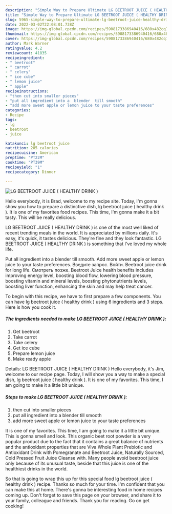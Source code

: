 ```yaml
---
description: "Simple Way to Prepare Ultimate LG BEETROOT JUICE ( HEALTHY DRINK )"
title: "Simple Way to Prepare Ultimate LG BEETROOT JUICE ( HEALTHY DRINK )"
slug: 5965-simple-way-to-prepare-ultimate-lg-beetroot-juice-healthy-drink
date: 2022-03-02T22:08:01.738Z
image: https://img-global.cpcdn.com/recipes/5908173386940416/680x482cq70/lg-beetroot-juice-healthy-drink-recipe-main-photo.jpg
thumbnail: https://img-global.cpcdn.com/recipes/5908173386940416/680x482cq70/lg-beetroot-juice-healthy-drink-recipe-main-photo.jpg
cover: https://img-global.cpcdn.com/recipes/5908173386940416/680x482cq70/lg-beetroot-juice-healthy-drink-recipe-main-photo.jpg
author: Mark Warner
ratingvalue: 4.2
reviewcount: 41835
recipeingredient:
- " beetroot"
- " carrot"
- " celery"
- " ice cube"
- " lemon juice"
- " apple"
recipeinstructions:
- "then cut into smaller pieces"
- "put all ingredient into a  blender  till smooth"
- "add more sweet apple or lemon juice to your taste preferences"
categories:
- Recipe
tags:
- lg
- beetroot
- juice

katakunci: lg beetroot juice 
nutrition: 285 calories
recipecuisine: American
preptime: "PT22M"
cooktime: "PT39M"
recipeyield: "1"
recipecategory: Dinner

---
```



![LG BEETROOT JUICE ( HEALTHY DRINK )](https://img-global.cpcdn.com/recipes/5908173386940416/680x482cq70/lg-beetroot-juice-healthy-drink-recipe-main-photo.jpg)

Hello everybody, it is Brad, welcome to my recipe site. Today, I'm gonna show you how to prepare a distinctive dish, lg beetroot juice ( healthy drink ). It is one of my favorites food recipes. This time, I'm gonna make it a bit tasty. This will be really delicious.

LG BEETROOT JUICE ( HEALTHY DRINK ) is one of the most well liked of recent trending meals in the world. It is appreciated by millions daily. It's easy, it's quick, it tastes delicious. They're fine and they look fantastic. LG BEETROOT JUICE ( HEALTHY DRINK ) is something that I've loved my whole life.

Put all ingredient into a blender till smooth. Add more sweet apple or lemon juice to your taste preferences. Введите запрос. Войти. Beetroot juice drink for long life. Смотреть позже. Beetroot Juice health benefits includes improving energy level, boosting blood flow, lowering blood pressure, boosting vitamin and mineral levels, boosting phytonutrients levels, boosting liver function, enhancing the skin and may help treat cancer.


To begin with this recipe, we have to first prepare a few components. You can have lg beetroot juice ( healthy drink ) using 6 ingredients and 3 steps. Here is how you cook it.

<!--inarticleads1-->

##### The ingredients needed to make LG BEETROOT JUICE ( HEALTHY DRINK ):

1. Get  beetroot
1. Take  carrot
1. Take  celery
1. Get  ice cube
1. Prepare  lemon juice
1. Make ready  apple


Details: LG BEETROOT JUICE ( HEALTHY DRINK ) Hello everybody, it&#39;s Jim, welcome to our recipe page. Today, I will show you a way to make a special dish, lg beetroot juice ( healthy drink ). It is one of my favorites. This time, I am going to make it a little bit unique. 

<!--inarticleads2-->

##### Steps to make LG BEETROOT JUICE ( HEALTHY DRINK ):

1. then cut into smaller pieces
1. put all ingredient into a  blender  till smooth
1. add more sweet apple or lemon juice to your taste preferences


It is one of my favorites. This time, I am going to make it a little bit unique. This is gonna smell and look. This organic beet root powder is a very popular product due to the fact that it contains a great balance of nutrients and the antioxidant properties that are Viva Whole Plant Prebiotic and Antioxidant Drink with Pomegranate and Beetroot Juice, Naturally Sourced, Cold Pressed Fruit Juice Cleanse with. Many people avoid beetroot juice only because of its unusual taste, beside that this juice is one of the healthiest drinks in the world. 

So that is going to wrap this up for this special food lg beetroot juice ( healthy drink ) recipe. Thanks so much for your time. I'm confident that you can make this at home. There's gonna be interesting food in home recipes coming up. Don't forget to save this page on your browser, and share it to your family, colleague and friends. Thank you for reading. Go on get cooking!
